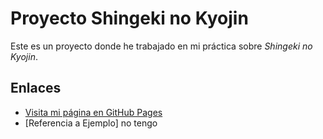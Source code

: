 # Proyecto Shingeki no Kyojin

Este es un proyecto donde he trabajado en mi práctica sobre *Shingeki no Kyojin*.

## Enlaces

- [Visita mi página en GitHub Pages](https://iliusi21.github.io/Shingeki-bo-kyojin/)
- [Referencia a Ejemplo] no tengo

